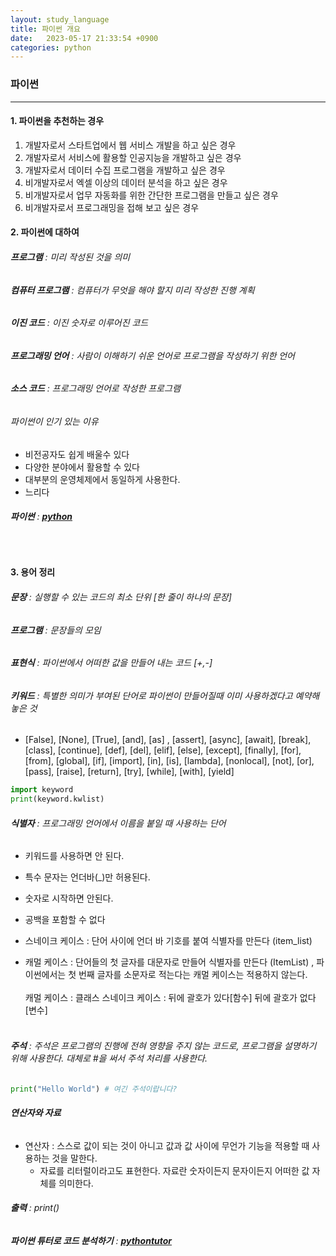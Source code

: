 ```yaml
---
layout: study_language
title: 파이썬 개요
date:   2023-05-17 21:33:54 +0900
categories: python
---
```


### **파이썬**
<hr/>

#### **1. 파이썬을 추천하는 경우**

1. 개발자로서 스타트업에서 웹 서비스 개발을 하고 싶은 경우
2. 개발자로서 서비스에 활용할 인공지능을 개발하고 싶은 경우
3. 개발자로서 데이터 수집 프로그램을 개발하고 싶은 경우
4. 비개발자로서 엑셀 이상의 데이터 분석을 하고 싶은 경우
5. 비개발자로서 업무 자동화를 위한 간단한 프로그램을 만들고 싶은 경우
6. 비개발자로서 프로그래밍을 접해 보고 싶은 경우

#### **2. 파이썬에 대하여**
###### **프로그램** : 미리 작성된 것을 의미   
###### **컴퓨터 프로그램** : 컴퓨터가 무엇을 해야 할지 미리 작성한 진행 계획 
###### **이진 코드** : 이진 숫자로 이루어진 코드  
###### **프로그래밍 언어** : 사람이 이해하기 쉬운 언어로 프로그램을 작성하기 위한 언어
###### **소스 코드** : 프로그래밍 언어로 작성한 프로그램
###### 파이썬이 인기 있는 이유
- 비전공자도 쉽게 배울수 있다
- 다양한 분야에서 활용할 수 있다
- 대부분의 운영체제에서 동일하게 사용한다.
- 느리다

###### **파이썬** : [**python**](https://www.python.org/)

<br/>

#### **3. 용어 정리**

###### **문장** : 실행할 수 있는 코드의 최소 단위 [한 줄이 하나의 문장]
###### **프로그램** : 문장들의 모임   

###### **표현식** : 파이썬에서 어떠한 값을 만들어 내는 코드 [+,-]
###### **키워드** : 특별한 의미가 부여된 단어로 파이썬이 만들어질때 이미 사용하겠다고 예약해 놓은 것
- [False], [None], [True], [and], [as] , [assert], [async], [await], [break], [class], [continue], [def], [del], [elif], [else], [except], [finally], [for], [from], [global], [if], [import], [in], [is], [lambda], [nonlocal], [not], [or], [pass], [raise], [return], [try], [while], [with], [yield]

```py
import keyword
print(keyword.kwlist)
```

###### **식별자** : 프로그래밍 언어에서 이름을 붙일 때 사용하는 단어
- 키워드를 사용하면 안 된다.
- 특수 문자는 언더바(_)만 허용된다.
- 숫자로 시작하면 안된다.
- 공백을 포함할 수 없다

- 스네이크 케이스 : 단어 사이에 언더 바 기호를 붙여 식별자를 만든다 (item_list)
- 캐멀 케이스 : 단어들의 첫 글자를 대문자로 만들어 식별자를 만든다 (ItemList) , 파이썬에서는 첫 번째 글자를 소문자로 적는다는 캐멀 케이스는 적용하지 않는다.
    <br/>
    <br/>
캐멀 케이스 : 클래스
스네이크 케이스 : 뒤에 괄호가 있다[함수] 뒤에 괄호가 없다[변수]
    <br/>
    <br/>

###### **주석** : 주석은 프로그램의 진행에 전혀 영향을 주지 않는 코드로, 프로그램을 설명하기 위해 사용한다. 대체로 #을 써서 주석 처리를 사용한다.

```py
print("Hello World") # 여긴 주석이랍니다?
```

###### **연산자와 자료**

- 연산자 : 스스로 값이 되는 것이 아니고 값과 값 사이에 무언가 기능을 적용할 때 사용하는 것을 말한다.
  - 자료를 리터럴이라고도 표현한다. 자료란 숫자이든지 문자이든지 어떠한 값 자체를 의미한다.

###### **출력** : print()


###### **파이썬 튜터로 코드 분석하기** : [**pythontutor**](https://pythontutor.com/visualize.html)

<br/>

